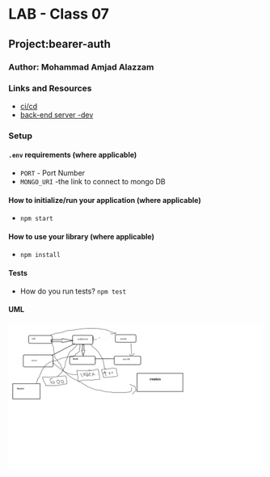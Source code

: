 # LAB - Class 07

## Project:bearer-auth

### Author: Mohammad Amjad Alazzam

### Links and Resources

- [ci/cd](https://github.com/MohdAzzam/bearer-auth/actions)
- [back-end server -dev](https://azzam-bearer-auth.herokuapp.com/)

### Setup

#### `.env` requirements (where applicable)

- `PORT` - Port Number
- `MONGO_URI` -the link to connect to mongo DB

#### How to initialize/run your application (where applicable)

- `npm start`

#### How to use your library (where applicable)

- `npm install `

#### Tests

- How do you run tests? `npm test`


#### UML

![UML](./src/assets/uml.png)
